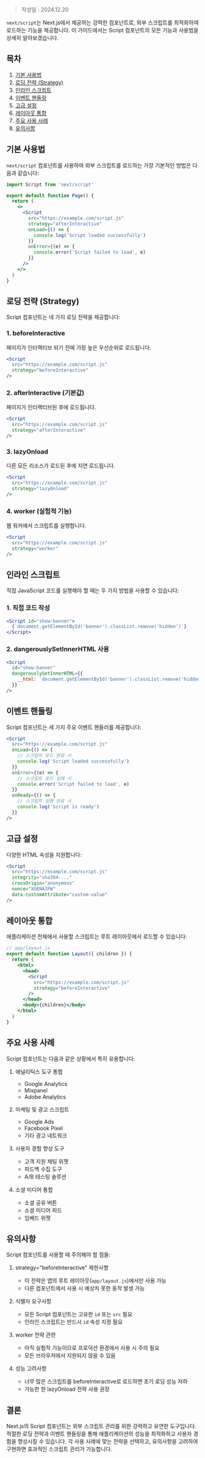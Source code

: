 >작성일 : 2024.12.20

`next/script`는 Next.js에서 제공하는 강력한 컴포넌트로, 외부 스크립트를 최적화하여 로드하는 기능을 제공합니다. 이 가이드에서는 Script 컴포넌트의 모든 기능과 사용법을 상세히 알아보겠습니다.

## 목차
1. [기본 사용법](#기본-사용법)
2. [로딩 전략 (Strategy)](#로딩-전략-strategy)
3. [인라인 스크립트](#인라인-스크립트)
4. [이벤트 핸들링](#이벤트-핸들링)
5. [고급 설정](#고급-설정)
6. [레이아웃 통합](#레이아웃-통합)
7. [주요 사용 사례](#주요-사용-사례)
8. [유의사항](#유의사항)

## 기본 사용법

`next/script` 컴포넌트를 사용하여 외부 스크립트를 로드하는 가장 기본적인 방법은 다음과 같습니다:

```jsx
import Script from 'next/script'

export default function Page() {
  return (
    <>
      <Script 
        src="https://example.com/script.js"
        strategy="afterInteractive"
        onLoad={() => {
          console.log('Script loaded successfully')
        }}
        onError={(e) => {
          console.error('Script failed to load', e)
        }}
      />
    </>
  )
}
```

## 로딩 전략 (Strategy)

Script 컴포넌트는 네 가지 로딩 전략을 제공합니다:

### 1. beforeInteractive
페이지가 인터랙티브 되기 전에 가장 높은 우선순위로 로드됩니다.

```jsx
<Script 
  src="https://example.com/script.js"
  strategy="beforeInteractive"
/>
```

### 2. afterInteractive (기본값)
페이지가 인터랙티브된 후에 로드됩니다.

```jsx
<Script 
  src="https://example.com/script.js"
  strategy="afterInteractive"
/>
```

### 3. lazyOnload
다른 모든 리소스가 로드된 후에 지연 로드됩니다.

```jsx
<Script 
  src="https://example.com/script.js"
  strategy="lazyOnload"
/>
```

### 4. worker (실험적 기능)
웹 워커에서 스크립트를 실행합니다.

```jsx
<Script 
  src="https://example.com/script.js"
  strategy="worker"
/>
```

## 인라인 스크립트

직접 JavaScript 코드를 실행해야 할 때는 두 가지 방법을 사용할 수 있습니다:

### 1. 직접 코드 작성

```jsx
<Script id="show-banner">
  {`document.getElementById('banner').classList.remove('hidden')`}
</Script>
```

### 2. dangerouslySetInnerHTML 사용

```jsx
<Script
  id="show-banner"
  dangerouslySetInnerHTML={{
    __html: `document.getElementById('banner').classList.remove('hidden')`
  }}
/>
```

## 이벤트 핸들링

Script 컴포넌트는 세 가지 주요 이벤트 핸들러를 제공합니다:

```jsx
<Script
  src="https://example.com/script.js"
  onLoad={() => {
    // 스크립트 로드 완료 시
    console.log('Script loaded successfully')
  }}
  onError={(e) => {
    // 스크립트 로드 실패 시
    console.error('Script failed to load', e)
  }}
  onReady={() => {
    // 스크립트 실행 완료 시
    console.log('Script is ready')
  }}
/>
```

## 고급 설정

다양한 HTML 속성을 지원합니다:

```jsx
<Script
  src="https://example.com/script.js"
  integrity="sha384-..."
  crossOrigin="anonymous"
  nonce="XUENAJFW"
  data-customAttribute="custom-value"
/>
```

## 레이아웃 통합

애플리케이션 전체에서 사용할 스크립트는 루트 레이아웃에서 로드할 수 있습니다:

```jsx
// app/layout.js
export default function Layout({ children }) {
  return (
    <html>
      <head>
        <Script
          src="https://example.com/script.js"
          strategy="beforeInteractive"
        />
      </head>
      <body>{children}</body>
    </html>
  )
}
```

## 주요 사용 사례

Script 컴포넌트는 다음과 같은 상황에서 특히 유용합니다:

1. 애널리틱스 도구 통합
   - Google Analytics
   - Mixpanel
   - Adobe Analytics

2. 마케팅 및 광고 스크립트
   - Google Ads
   - Facebook Pixel
   - 기타 광고 네트워크

3. 사용자 경험 향상 도구
   - 고객 지원 채팅 위젯
   - 피드백 수집 도구
   - A/B 테스팅 솔루션

4. 소셜 미디어 통합
   - 소셜 공유 버튼
   - 소셜 미디어 피드
   - 임베드 위젯

## 유의사항

Script 컴포넌트를 사용할 때 주의해야 할 점들:

1. strategy="beforeInteractive" 제한사항
   - 이 전략은 앱의 루트 레이아웃(`app/layout.js`)에서만 사용 가능
   - 다른 컴포넌트에서 사용 시 예상치 못한 동작 발생 가능

2. 식별자 요구사항
   - 모든 Script 컴포넌트는 고유한 `id` 또는 `src` 필요
   - 인라인 스크립트는 반드시 `id` 속성 지정 필요

3. worker 전략 관련
   - 아직 실험적 기능이므로 프로덕션 환경에서 사용 시 주의 필요
   - 모든 브라우저에서 지원되지 않을 수 있음

4. 성능 고려사항
   - 너무 많은 스크립트를 beforeInteractive로 로드하면 초기 로딩 성능 저하
   - 가능한 한 lazyOnload 전략 사용 권장

## 결론

Next.js의 Script 컴포넌트는 외부 스크립트 관리를 위한 강력하고 유연한 도구입니다. 적절한 로딩 전략과 이벤트 핸들링을 통해 애플리케이션의 성능을 최적화하고 사용자 경험을 향상시킬 수 있습니다. 각 사용 사례에 맞는 전략을 선택하고, 유의사항을 고려하여 구현하면 효과적인 스크립트 관리가 가능합니다.
